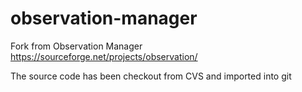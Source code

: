 # observation-manager
Fork from Observation Manager https://sourceforge.net/projects/observation/

The source code has been checkout from CVS and imported into git
